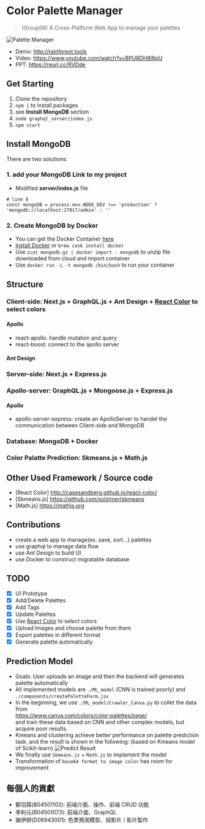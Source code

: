 # Color Palette Manager
> (Group06) A Cross-Platform Web App to manage your palettes

![Palette Manager](https://i.imgur.com/yDFRvCe.png)

* Demo: http://rainforest.tools  
* Video: https://www.youtube.com/watch?v=BPU8DH8l8qU  
* PPT: https://reurl.cc/RVDde  
  
## Get Starting
1. Clone the repository
2. `npm i` to install packages
3. see **Install MongoDB** section
4. `node graphql_server/index.js`
5. `npm start`

## Install MongoDB
There are two solutions:
### 1. add your MongoDB Link to my project
* Modified **server/index.js** file
```
# line 8
const mongoDB = process.env.NODE_DEV !== 'production' ? 'mongodb://localhost:27017/admin' : ''
```
### 2. Create MongoDB by Docker
* You can get the Docker Container [here](https://drive.google.com/file/d/1s2VkkvBL8s_kWjRYqlBNuGi13eILF_2B/view?usp=sharing)
* [Install Docker](https://www.docker.com/products/docker-desktop) or `brew cask install docker`
* Use `zcat mongodb.gz | docker import - mongodb` to unzip file downloaded from cloud and import container 
* Use `docker run -i -t mongodb /bin/bash` to run your container

## Structure
### Client-side: Next.js + GraphQL.js + Ant Design + [React Color](http://casesandberg.github.io/react-color/) to select colors
#### Apollo
* react-apollo: handle mutation and query
* react-boost: connect to the apollo server
#### Ant Design
### Server-side: Next.js + Express.js
### Apollo-server: GraphQL.js + Mongoose.js + Express.js
#### Apollo
* apollo-server-express: create an ApolloServer to handel the communication between  Client-side and MongoDB
### Database: MongoDB + Docker
### Color Palatte Prediction: Skmeans.js + Math.js

## Other Used Framework / Source code 
* [React Color] http://casesandberg.github.io/react-color/  
* [Skmeans.js] https://github.com/solzimer/skmeans  
* [Math.js] https://mathjs.org  

## Contributions
* create a web app to manage(ex. save, sort...) palettes
* use graphql to manage data flow
* use Ant Design to build UI
* use Docker to construct migratable database

## TODO
- [x] UI Prototype
- [x] Add/Delete Palettes
- [x] Add Tags
- [x] Update Palettes
- [x] Use [React Color](http://casesandberg.github.io/react-color/) to select colors
- [x] Upload Images and choose palette from them 
- [x] Export palettes in different format
- [x] Generate palette automatically

## Prediction Model
* Goals: User uploads an image and then the backend will generates palette automatically
* All implemented models are `./ML_model` (CNN is trained poorly) and `./components/createPaletteForm.jsx`
* In the beginning, we use `./ML_model/Crawler_Canva.py` to collet the data from  
https://www.canva.com/colors/color-palettes/page/  
and train these data based on CNN and other complex models, but acquire poor results.
* Kmeans and clustering achieve better performance on palette prediction task, and the result is shown in the following:
(based on Kmeans model of Scikit-learn)
![Predict Result](https://i.imgur.com/b66ZFm4.png)
* We finally use `Skmeans.js` + `Math.js` to implement the model
* Transformation of `base64 format to image color` has room for improvement

## 每個人的貢獻
* 鄭羽霖(B04501102): 前端介面、操作、前端 CRUD 功能
* 李利元(B04501073): 前端介面、GraphQL
* 謝伊妍(D06943001): 色票預測模型、投影片 / 影片製作

